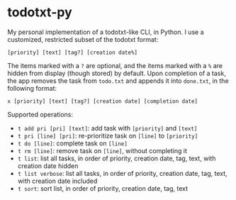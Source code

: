# todotxt-py
My personal implementation of a todotxt-like CLI, in Python. I use a customized, restricted subset of the todotxt format:
```
[priority] [text] [tag?] [creation date%]
```
The items marked with a `?` are optional, and the items marked with a `%` are hidden from display (though stored) by default. Upon completion of a task, the app removes the task from `todo.txt` and appends it into `done.txt`, in the following format:
```
x [priority] [text] [tag?] [creation date] [completion date]
```

Supported operations:
* `t add pri [pri] [text]`: add task with `[priority]` and `[text]`
* `t pri [line] [pri]`: re-prioritize task on `[line]` to `[priority]`
* `t do [line]`: complete task on `[line]`
* `t rm [line]`: remove task on `[line]`, without completing it
* `t list`: list all tasks, in order of priority, creation date, tag, text, with creation date hidden
* `t list verbose`: list all tasks, in order of priority, creation date, tag, text, with creation date included
* `t sort`: sort list, in order of priority, creation date, tag, text
